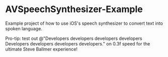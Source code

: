 AVSpeechSynthesizer-Example
===========================

Example project of how to use iOS's speech synthesizer to convert text into spoken language.

Pro-tip: test out @"Developers developers developers developers Developers developers developers developers." on 0.3f speed for the ultimate Steve Ballmer experience!
